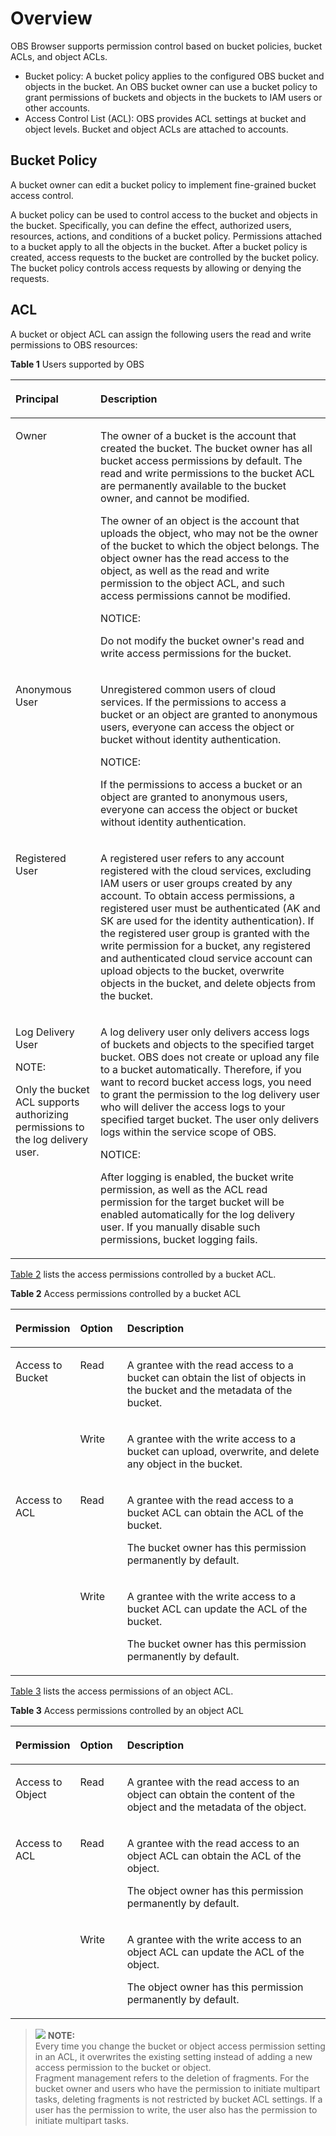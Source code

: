 # Overview<a name="obs_03_0062"></a>

OBS Browser supports permission control based on bucket policies, bucket ACLs, and object ACLs.

-   Bucket policy: A bucket policy applies to the configured OBS bucket and objects in the bucket. An OBS bucket owner can use a bucket policy to grant permissions of buckets and objects in the buckets to IAM users or other accounts.
-   Access Control List \(ACL\): OBS provides ACL settings at bucket and object levels. Bucket and object ACLs are attached to accounts.

## Bucket Policy<a name="section1898792812813"></a>

A bucket owner can edit a bucket policy to implement fine-grained bucket access control.

A bucket policy can be used to control access to the bucket and objects in the bucket. Specifically, you can define the effect, authorized users, resources, actions, and conditions of a bucket policy. Permissions attached to a bucket apply to all the objects in the bucket. After a bucket policy is created, access requests to the bucket are controlled by the bucket policy. The bucket policy controls access requests by allowing or denying the requests.

## ACL<a name="section685651513912"></a>

A bucket or object ACL can assign the following users the read and write permissions to OBS resources:

**Table  1**  Users supported by OBS

<a name="table177445813209"></a>
<table><thead align="left"><tr id="row5236185882019"><th class="cellrowborder" valign="top" width="27%" id="mcps1.2.3.1.1"><p id="p4236185812209"><a name="p4236185812209"></a><a name="p4236185812209"></a>Principal</p>
</th>
<th class="cellrowborder" valign="top" width="73%" id="mcps1.2.3.1.2"><p id="p0236185811200"><a name="p0236185811200"></a><a name="p0236185811200"></a>Description</p>
</th>
</tr>
</thead>
<tbody><tr id="row14236115815207"><td class="cellrowborder" valign="top" width="27%" headers="mcps1.2.3.1.1 "><p id="p4237195812018"><a name="p4237195812018"></a><a name="p4237195812018"></a>Owner</p>
</td>
<td class="cellrowborder" valign="top" width="73%" headers="mcps1.2.3.1.2 "><p id="p82371758102019"><a name="p82371758102019"></a><a name="p82371758102019"></a>The owner of a bucket is the account that created the bucket. The bucket owner has all bucket access permissions by default. The read and write permissions to the bucket ACL are permanently available to the bucket owner, and cannot be modified.</p>
<p id="p108801457143318"><a name="p108801457143318"></a><a name="p108801457143318"></a>The owner of an object is the account that uploads the object, who may not be the owner of the bucket to which the object belongs. The object owner has the read access to the object, as well as the read and write permission to the object ACL, and such access permissions cannot be modified.</p>
<div class="notice" id="note16704211185110"><a name="note16704211185110"></a><a name="note16704211185110"></a><span class="noticetitle"> NOTICE: </span><div class="noticebody"><p id="p11704131114517"><a name="p11704131114517"></a><a name="p11704131114517"></a>Do not modify the bucket owner's read and write access permissions for the bucket.</p>
</div></div>
</td>
</tr>
<tr id="row0239105872015"><td class="cellrowborder" valign="top" width="27%" headers="mcps1.2.3.1.1 "><p id="p2239658142016"><a name="p2239658142016"></a><a name="p2239658142016"></a>Anonymous User</p>
</td>
<td class="cellrowborder" valign="top" width="73%" headers="mcps1.2.3.1.2 "><p id="p112397589206"><a name="p112397589206"></a><a name="p112397589206"></a>Unregistered common users of cloud services. If the permissions to access a bucket or an object are granted to anonymous users, everyone can access the object or bucket without identity authentication.</p>
<div class="notice" id="note1437509296"><a name="note1437509296"></a><a name="note1437509296"></a><span class="noticetitle"> NOTICE: </span><div class="noticebody"><p id="p122391580206"><a name="p122391580206"></a><a name="p122391580206"></a>If the permissions to access a bucket or an object are granted to anonymous users, everyone can access the object or bucket without identity authentication.</p>
</div></div>
</td>
</tr>
<tr id="row112391958122020"><td class="cellrowborder" valign="top" width="27%" headers="mcps1.2.3.1.1 "><p id="p1123911582207"><a name="p1123911582207"></a><a name="p1123911582207"></a>Registered User</p>
</td>
<td class="cellrowborder" valign="top" width="73%" headers="mcps1.2.3.1.2 "><p id="p6239185816209"><a name="p6239185816209"></a><a name="p6239185816209"></a>A registered user refers to any account registered with the cloud services, excluding IAM users or user groups created by any account. To obtain access permissions, a registered user must be authenticated (AK and SK are used for the identity authentication). If the registered user group is granted with the write permission for a bucket, any registered and authenticated cloud service account can upload objects to the bucket, overwrite objects in the bucket, and delete objects from the bucket.</p>
</td>
</tr>
<tr id="row1123945814203"><td class="cellrowborder" valign="top" width="27%" headers="mcps1.2.3.1.1 "><p id="p19239165817208"><a name="p19239165817208"></a><a name="p19239165817208"></a>Log Delivery User</p>
<div class="note" id="note0623203504215"><a name="note0623203504215"></a><a name="note0623203504215"></a><span class="notetitle"> NOTE: </span><div class="notebody"><p id="p12623113515421"><a name="p12623113515421"></a><a name="p12623113515421"></a>Only the bucket ACL supports authorizing permissions to the log delivery user.</p>
</div></div>
</td>
<td class="cellrowborder" valign="top" width="73%" headers="mcps1.2.3.1.2 "><p id="p11239175822012"><a name="p11239175822012"></a><a name="p11239175822012"></a>A log delivery user only delivers access logs of buckets and objects to the specified target bucket. OBS does not create or upload any file to a bucket automatically. Therefore, if you want to record bucket access logs, you need to grant the permission to the log delivery user who will deliver the access logs to your specified target bucket. The user only delivers logs within the service scope of OBS.</p>
<div class="notice" id="note71171158122010"><a name="note71171158122010"></a><a name="note71171158122010"></a><span class="noticetitle"> NOTICE: </span><div class="noticebody"><p id="p7241158152013"><a name="p7241158152013"></a><a name="p7241158152013"></a>After logging is enabled, the bucket write permission, as well as the ACL read permission for the target bucket will be enabled automatically for the log delivery user. If you manually disable such permissions, bucket logging fails.</p>
</div></div>
</td>
</tr>
</tbody>
</table>

[Table 2](#table28226836)  lists the access permissions controlled by a bucket ACL.

**Table  2**  Access permissions controlled by a bucket ACL

<a name="table28226836"></a>
<table><thead align="left"><tr id="row61083978"><th class="cellrowborder" valign="top" width="19.55%" id="mcps1.2.4.1.1"><p id="p55592582172343"><a name="p55592582172343"></a><a name="p55592582172343"></a>Permission</p>
</th>
<th class="cellrowborder" valign="top" width="14.97%" id="mcps1.2.4.1.2"><p id="p48855171"><a name="p48855171"></a><a name="p48855171"></a>Option</p>
</th>
<th class="cellrowborder" valign="top" width="65.48%" id="mcps1.2.4.1.3"><p id="p64954777"><a name="p64954777"></a><a name="p64954777"></a>Description</p>
</th>
</tr>
</thead>
<tbody><tr id="row26845555"><td class="cellrowborder" rowspan="2" valign="top" width="19.55%" headers="mcps1.2.4.1.1 "><p id="p6705326172343"><a name="p6705326172343"></a><a name="p6705326172343"></a>Access to Bucket</p>
</td>
<td class="cellrowborder" valign="top" width="14.97%" headers="mcps1.2.4.1.2 "><p id="p27006329"><a name="p27006329"></a><a name="p27006329"></a>Read</p>
</td>
<td class="cellrowborder" valign="top" width="65.48%" headers="mcps1.2.4.1.3 "><p id="p40029077"><a name="p40029077"></a><a name="p40029077"></a>A grantee with the read access to a bucket can obtain the list of objects in the bucket and the metadata of the bucket.</p>
</td>
</tr>
<tr id="row21129772"><td class="cellrowborder" valign="top" headers="mcps1.2.4.1.1 "><p id="p33789992"><a name="p33789992"></a><a name="p33789992"></a>Write</p>
</td>
<td class="cellrowborder" valign="top" headers="mcps1.2.4.1.2 "><p id="p52634865"><a name="p52634865"></a><a name="p52634865"></a>A grantee with the write access to a bucket can upload, overwrite, and delete any object in the bucket.</p>
</td>
</tr>
<tr id="row35565678"><td class="cellrowborder" rowspan="2" valign="top" width="19.55%" headers="mcps1.2.4.1.1 "><p id="p46542350172415"><a name="p46542350172415"></a><a name="p46542350172415"></a>Access to ACL</p>
</td>
<td class="cellrowborder" valign="top" width="14.97%" headers="mcps1.2.4.1.2 "><p id="p62247688"><a name="p62247688"></a><a name="p62247688"></a>Read</p>
</td>
<td class="cellrowborder" valign="top" width="65.48%" headers="mcps1.2.4.1.3 "><p id="p8897958"><a name="p8897958"></a><a name="p8897958"></a>A grantee with the read access to a bucket ACL can obtain the ACL of the bucket.</p>
<p id="p12972762"><a name="p12972762"></a><a name="p12972762"></a>The bucket owner has this permission permanently by default.</p>
</td>
</tr>
<tr id="row49646001"><td class="cellrowborder" valign="top" headers="mcps1.2.4.1.1 "><p id="p61903120"><a name="p61903120"></a><a name="p61903120"></a>Write</p>
</td>
<td class="cellrowborder" valign="top" headers="mcps1.2.4.1.2 "><p id="p48096812"><a name="p48096812"></a><a name="p48096812"></a>A grantee with the write access to a bucket ACL can update the ACL of the bucket.</p>
<p id="p30218124"><a name="p30218124"></a><a name="p30218124"></a>The bucket owner has this permission permanently by default.</p>
</td>
</tr>
</tbody>
</table>

[Table 3](#table63381242464)  lists the access permissions of an object ACL.

**Table  3**  Access permissions controlled by an object ACL

<a name="table63381242464"></a>
<table><thead align="left"><tr id="en-us_topic_0071293615_row61083978"><th class="cellrowborder" valign="top" width="19.55%" id="mcps1.2.4.1.1"><p id="p3671603217261"><a name="p3671603217261"></a><a name="p3671603217261"></a>Permission</p>
</th>
<th class="cellrowborder" valign="top" width="14.97%" id="mcps1.2.4.1.2"><p id="en-us_topic_0071293615_p48855171"><a name="en-us_topic_0071293615_p48855171"></a><a name="en-us_topic_0071293615_p48855171"></a>Option</p>
</th>
<th class="cellrowborder" valign="top" width="65.48%" id="mcps1.2.4.1.3"><p id="en-us_topic_0071293615_p64954777"><a name="en-us_topic_0071293615_p64954777"></a><a name="en-us_topic_0071293615_p64954777"></a>Description</p>
</th>
</tr>
</thead>
<tbody><tr id="en-us_topic_0071293615_row26845555"><td class="cellrowborder" valign="top" width="19.55%" headers="mcps1.2.4.1.1 "><p id="p2120863117261"><a name="p2120863117261"></a><a name="p2120863117261"></a>Access to Object</p>
</td>
<td class="cellrowborder" valign="top" width="14.97%" headers="mcps1.2.4.1.2 "><p id="en-us_topic_0071293615_p27006329"><a name="en-us_topic_0071293615_p27006329"></a><a name="en-us_topic_0071293615_p27006329"></a>Read</p>
</td>
<td class="cellrowborder" valign="top" width="65.48%" headers="mcps1.2.4.1.3 "><p id="en-us_topic_0071293615_p40029077"><a name="en-us_topic_0071293615_p40029077"></a><a name="en-us_topic_0071293615_p40029077"></a>A grantee with the read access to an object can obtain the content of the object and the metadata of the object.</p>
</td>
</tr>
<tr id="en-us_topic_0071293615_row35565678"><td class="cellrowborder" rowspan="2" valign="top" width="19.55%" headers="mcps1.2.4.1.1 "><p id="p3315846717261"><a name="p3315846717261"></a><a name="p3315846717261"></a>Access to ACL</p>
</td>
<td class="cellrowborder" valign="top" width="14.97%" headers="mcps1.2.4.1.2 "><p id="en-us_topic_0071293615_p62247688"><a name="en-us_topic_0071293615_p62247688"></a><a name="en-us_topic_0071293615_p62247688"></a>Read</p>
</td>
<td class="cellrowborder" valign="top" width="65.48%" headers="mcps1.2.4.1.3 "><p id="en-us_topic_0071293615_p8897958"><a name="en-us_topic_0071293615_p8897958"></a><a name="en-us_topic_0071293615_p8897958"></a>A grantee with the read access to an object ACL can obtain the ACL of the object.</p>
<p id="en-us_topic_0071293615_p12972762"><a name="en-us_topic_0071293615_p12972762"></a><a name="en-us_topic_0071293615_p12972762"></a>The object owner has this permission permanently by default.</p>
</td>
</tr>
<tr id="en-us_topic_0071293615_row49646001"><td class="cellrowborder" valign="top" headers="mcps1.2.4.1.1 "><p id="en-us_topic_0071293615_p61903120"><a name="en-us_topic_0071293615_p61903120"></a><a name="en-us_topic_0071293615_p61903120"></a>Write</p>
</td>
<td class="cellrowborder" valign="top" headers="mcps1.2.4.1.2 "><p id="en-us_topic_0071293615_p48096812"><a name="en-us_topic_0071293615_p48096812"></a><a name="en-us_topic_0071293615_p48096812"></a>A grantee with the write access to an object ACL can update the ACL of the object.</p>
<p id="en-us_topic_0071293615_p30218124"><a name="en-us_topic_0071293615_p30218124"></a><a name="en-us_topic_0071293615_p30218124"></a>The object owner has this permission permanently by default.</p>
</td>
</tr>
</tbody>
</table>

>![](/images/icon-note.gif) **NOTE:**   
>Every time you change the bucket or object access permission setting in an ACL, it overwrites the existing setting instead of adding a new access permission to the bucket or object.  
>Fragment management refers to the deletion of fragments. For the bucket owner and users who have the permission to initiate multipart tasks, deleting fragments is not restricted by bucket ACL settings. If a user has the permission to write, the user also has the permission to initiate multipart tasks.  

